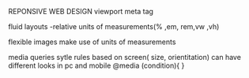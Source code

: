 
REPONSIVE WEB DESIGN 
viewport meta tag
<meta name ="viewport" content="width=device-width, initial-scale=1.0">

fluid layouts 
-relative units of measurements(% ,em, rem,vw ,vh)

flexible images 
make use of units of measurements

media queries
sytle rules based on screen( size, orientitation)
can have different looks in pc and mobile
@media (condition){
    <!-- css rule goes here -->
}

